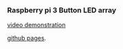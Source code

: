 ### [](#header-1) Raspberry pi 3 Button LED array

[video demonstration](https://www.youtube.com/watch?v=VrGLI3zniMc)

[github pages](https://jonlee836.github.io/Rpi-3-GPIO/).

